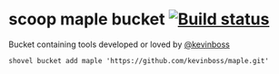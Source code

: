 # scoop maple bucket [![Build status](https://ci.appveyor.com/api/projects/status/4igiml0e7xqo5pr6?svg=true)](https://ci.appveyor.com/project/kevinboss/maple)

Bucket containing tools developed or loved by [@kevinboss]( https://github.com/kevinboss )

`shovel bucket add maple 'https://github.com/kevinboss/maple.git'`
